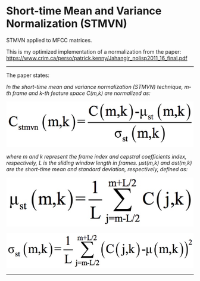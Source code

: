 # Short-time Mean and Variance Normalization (STMVN)

STMVN applied to MFCC matrices.

This is my optimized implementation of a normalization from the paper:
https://www.crim.ca/perso/patrick.kenny/Jahangir_nolisp2011_16_final.pdf

---

The paper states:

*In the short-time mean and variance normalization (STMVN) technique, m-th frame
and k-th feature space C(m,k) are normalized as:*


![50%](images/Cstmvn.jpeg)

*where m and k represent the frame index and cepstral coefficients index,
respectively, L is the sliding window length in frames. μst(m,k) and σst(m,k) are the
short-time mean and standard deviation, respectively, defined as:*

![](images/MUst.jpeg)

![](images/SIGMAst.jpeg)

---
